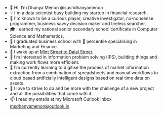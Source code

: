 - 👋 Hi, I’m Dhanya Menon @susridhanyamenon
- 💡 I'm a data scientist busy building my startup in financial research.
- 🌟 I'm known to be a curious player, creative investigator, no-nonsense programmer, business savvy decision maker and tireless searcher.
- 🎓 I earned my national senior secondary school certificate in Computer Science and Mathematics.
- 🏅 I graduated business school with 💯 percentile specialising in Marketing and Finance.
- 💊 I wake up at [Mint Street to Dalal Street](https://github.com/Mint-Street-to-Dalal-Street).
- 👀 I’m interested in information problem solving (IPS), building things and making work flows more efficient.
- 🌱 I’m currently learning to digitise the process of market information extraction from a combination of spreadsheets and manual workflows to cloud based artificially intelligent designs based on real time data on assets.
- 💞️ I love to strive to do and be more with the challenge of a new project and all the possibilities that come with it.
- 📫 I read my emails at my Microsoft Outlook inbox msdhanyamenon@outlook.in.







